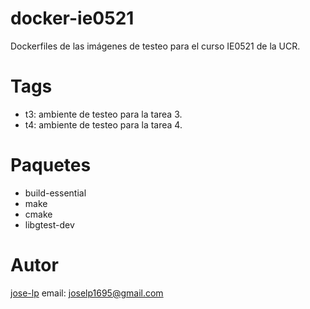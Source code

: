 # docker-ie0521
Dockerfiles de las imágenes de testeo para el curso IE0521 de la UCR.

# Tags
- t3: ambiente de testeo para la tarea 3. 
- t4: ambiente de testeo para la tarea 4.

# Paquetes
- build-essential
- make
- cmake
- libgtest-dev

# Autor
[jose-lp](https://github.com/jose-lp) email: joselp1695@gmail.com
